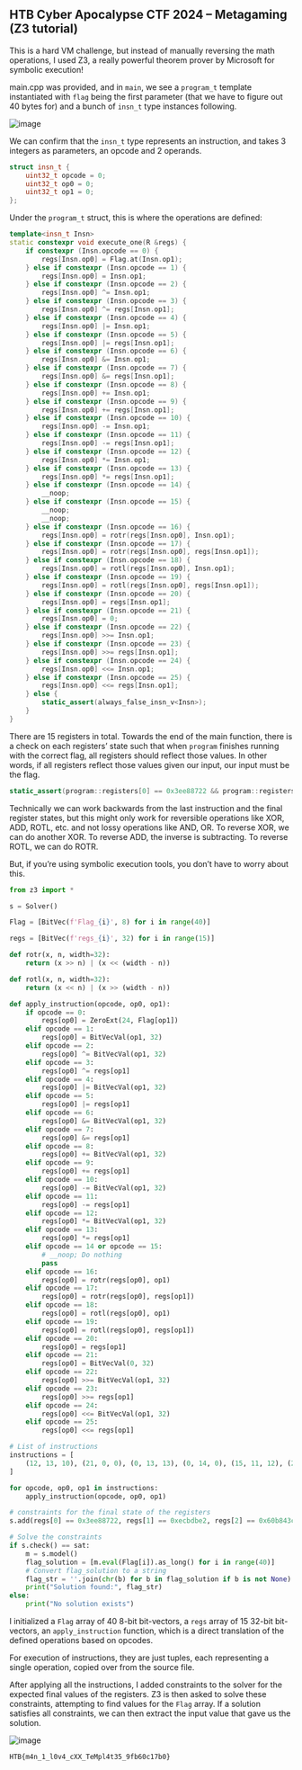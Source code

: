 ## HTB Cyber Apocalypse CTF 2024 – Metagaming (Z3 tutorial)

This is a hard VM challenge, but instead of manually reversing the math operations, I used Z3, a really powerful theorem prover by Microsoft for symbolic execution!

main.cpp was provided, and in `main`, we see a `program_t` template instantiated with `flag` being the first parameter (that we have to figure out 40 bytes for) and a bunch of `insn_t` type instances following. 

![image](https://github.com/jiayuchann/jiayuchann.github.io/assets/58498244/b6c89908-7c7e-4f52-bc09-a97bd4fc1d58)

We can confirm that the `insn_t` type represents an instruction, and takes 3 integers as parameters, an opcode and 2 operands.

```cpp
struct insn_t {
    uint32_t opcode = 0;
    uint32_t op0 = 0;
    uint32_t op1 = 0;
};
```

Under the `program_t` struct, this is where the operations are defined:

```cpp
template<insn_t Insn>
static constexpr void execute_one(R &regs) {
    if constexpr (Insn.opcode == 0) {
        regs[Insn.op0] = Flag.at(Insn.op1);
    } else if constexpr (Insn.opcode == 1) {
        regs[Insn.op0] = Insn.op1;
    } else if constexpr (Insn.opcode == 2) {
        regs[Insn.op0] ^= Insn.op1;
    } else if constexpr (Insn.opcode == 3) {
        regs[Insn.op0] ^= regs[Insn.op1];
    } else if constexpr (Insn.opcode == 4) {
        regs[Insn.op0] |= Insn.op1;
    } else if constexpr (Insn.opcode == 5) {
        regs[Insn.op0] |= regs[Insn.op1];
    } else if constexpr (Insn.opcode == 6) {
        regs[Insn.op0] &= Insn.op1;
    } else if constexpr (Insn.opcode == 7) {
        regs[Insn.op0] &= regs[Insn.op1];
    } else if constexpr (Insn.opcode == 8) {
        regs[Insn.op0] += Insn.op1;
    } else if constexpr (Insn.opcode == 9) {
        regs[Insn.op0] += regs[Insn.op1];
    } else if constexpr (Insn.opcode == 10) {
        regs[Insn.op0] -= Insn.op1;
    } else if constexpr (Insn.opcode == 11) {
        regs[Insn.op0] -= regs[Insn.op1];
    } else if constexpr (Insn.opcode == 12) {
        regs[Insn.op0] *= Insn.op1;
    } else if constexpr (Insn.opcode == 13) {
        regs[Insn.op0] *= regs[Insn.op1];
    } else if constexpr (Insn.opcode == 14) {
        __noop;
    } else if constexpr (Insn.opcode == 15) {
        __noop;
        __noop;
    } else if constexpr (Insn.opcode == 16) {
        regs[Insn.op0] = rotr(regs[Insn.op0], Insn.op1);
    } else if constexpr (Insn.opcode == 17) {
        regs[Insn.op0] = rotr(regs[Insn.op0], regs[Insn.op1]);
    } else if constexpr (Insn.opcode == 18) {
        regs[Insn.op0] = rotl(regs[Insn.op0], Insn.op1);
    } else if constexpr (Insn.opcode == 19) {
        regs[Insn.op0] = rotl(regs[Insn.op0], regs[Insn.op1]);
    } else if constexpr (Insn.opcode == 20) {
        regs[Insn.op0] = regs[Insn.op1];
    } else if constexpr (Insn.opcode == 21) {
        regs[Insn.op0] = 0;
    } else if constexpr (Insn.opcode == 22) {
        regs[Insn.op0] >>= Insn.op1;
    } else if constexpr (Insn.opcode == 23) {
        regs[Insn.op0] >>= regs[Insn.op1];
    } else if constexpr (Insn.opcode == 24) {
        regs[Insn.op0] <<= Insn.op1;
    } else if constexpr (Insn.opcode == 25) {
        regs[Insn.op0] <<= regs[Insn.op1];
    } else {
        static_assert(always_false_insn_v<Insn>);
    }
}
```

There are 15 registers in total. Towards the end of the main function, there is a check on each registers’ state such that when `program` finishes running with the correct flag, all registers should reflect those values. In other words, if all registers reflect those values given our input, our input must be the flag.

```cpp
static_assert(program::registers[0] == 0x3ee88722 && program::registers[1] == 0xecbdbe2 && program::registers[2] == 0x60b843c4 && program::registers[3] == 0x5da67c7 && program::registers[4] == 0x171ef1e9 && program::registers[5] == 0x52d5b3f7 && program::registers[6] == 0x3ae718c0 && program::registers[7] == 0x8b4aacc2 && program::registers[8] == 0xe5cf78dd && program::registers[9] == 0x4a848edf && program::registers[10] == 0x8f && program::registers[11] == 0x4180000 && program::registers[12] == 0x0 && program::registers[13] == 0xd && program::registers[14] == 0x0, "Ah! Your flag is invalid.");
```

Technically we can work backwards from the last instruction and the final register states, but this might only work for reversible operations like XOR, ADD, ROTL, etc. and not lossy operations like AND, OR. To reverse XOR, we can do another XOR. To reverse ADD, the inverse is subtracting. To reverse ROTL, we can do ROTR. 

But, if you’re using symbolic execution tools, you don’t have to worry about this. 

```python
from z3 import *

s = Solver()

Flag = [BitVec(f'Flag_{i}', 8) for i in range(40)]

regs = [BitVec(f'regs_{i}', 32) for i in range(15)]

def rotr(x, n, width=32):
    return (x >> n) | (x << (width - n))

def rotl(x, n, width=32):
    return (x << n) | (x >> (width - n))

def apply_instruction(opcode, op0, op1):
    if opcode == 0:
        regs[op0] = ZeroExt(24, Flag[op1])
    elif opcode == 1:
        regs[op0] = BitVecVal(op1, 32)
    elif opcode == 2:
        regs[op0] ^= BitVecVal(op1, 32)
    elif opcode == 3:
        regs[op0] ^= regs[op1]
    elif opcode == 4:
        regs[op0] |= BitVecVal(op1, 32)
    elif opcode == 5:
        regs[op0] |= regs[op1]
    elif opcode == 6:
        regs[op0] &= BitVecVal(op1, 32)
    elif opcode == 7:
        regs[op0] &= regs[op1]
    elif opcode == 8:
        regs[op0] += BitVecVal(op1, 32)
    elif opcode == 9:
        regs[op0] += regs[op1]
    elif opcode == 10:
        regs[op0] -= BitVecVal(op1, 32)
    elif opcode == 11:
        regs[op0] -= regs[op1]
    elif opcode == 12:
        regs[op0] *= BitVecVal(op1, 32)
    elif opcode == 13:
        regs[op0] *= regs[op1]
    elif opcode == 14 or opcode == 15:
        # __noop; Do nothing
        pass
    elif opcode == 16:
        regs[op0] = rotr(regs[op0], op1)
    elif opcode == 17:
        regs[op0] = rotr(regs[op0], regs[op1])
    elif opcode == 18:
        regs[op0] = rotl(regs[op0], op1)
    elif opcode == 19:
        regs[op0] = rotl(regs[op0], regs[op1])
    elif opcode == 20:
        regs[op0] = regs[op1]
    elif opcode == 21:
        regs[op0] = BitVecVal(0, 32)
    elif opcode == 22:
        regs[op0] >>= BitVecVal(op1, 32)
    elif opcode == 23:
        regs[op0] >>= regs[op1]
    elif opcode == 24:
        regs[op0] <<= BitVecVal(op1, 32)
    elif opcode == 25:
        regs[op0] <<= regs[op1]

# List of instructions
instructions = [
    (12, 13, 10), (21, 0, 0), (0, 13, 13), (0, 14, 0), (15, 11, 12), (24, 14, 0), (5, 0, 14), (0, 14, 1), (7, 11, 11), (24, 14, 8), (5, 0, 14), (0, 14, 2), (2, 10, 11), (24, 14, 16), (18, 12, 11), (5, 0, 14), (0, 14, 3), (0, 11, 11), (24, 14, 24), (13, 10, 10), (5, 0, 14), (2, 11, 13), (21, 1, 0), (0, 14, 4), (24, 14, 0), (5, 1, 14), (6, 11, 12), (0, 14, 5), (8, 10, 10), (24, 14, 8), (11, 12, 11), (5, 1, 14), (0, 14, 6), (0, 12, 10), (24, 14, 16), (9, 10, 13), (5, 1, 14), (0, 14, 7), (13, 12, 12), (24, 14, 24), (15, 10, 12), (5, 1, 14), (21, 2, 0), (20, 13, 13), (0, 14, 8), (24, 14, 0), (19, 10, 11), (5, 2, 14), (6, 12, 10), (0, 14, 9), (8, 11, 11), (24, 14, 8), (5, 2, 14), (0, 14, 10), (4, 11, 12), (24, 14, 16), (5, 2, 14), (0, 14, 11), (24, 14, 24), (4, 13, 12), (5, 2, 14), (21, 3, 0), (14, 10, 12), (0, 14, 12), (13, 10, 11), (24, 14, 0), (16, 10, 10), (5, 3, 14), (5, 11, 12), (0, 14, 13), (12, 10, 13), (24, 14, 8), (2, 10, 13), (5, 3, 14), (20, 11, 11), (0, 14, 14), (24, 14, 16), (18, 13, 11), (5, 3, 14), (6, 11, 13), (0, 14, 15), (24, 14, 24), (4, 11, 10), (5, 3, 14), (21, 4, 0), (15, 13, 11), (0, 14, 16), (6, 10, 10), (24, 14, 0), (14, 10, 12), (5, 4, 14), (0, 14, 17), (12, 13, 13), (24, 14, 8), (19, 11, 10), (5, 4, 14), (0, 14, 18), (17, 13, 12), (24, 14, 16), (5, 4, 14), (0, 14, 19), (24, 14, 24), (21, 12, 10), (5, 4, 14), (13, 13, 10), (21, 5, 0), (0, 14, 20), (19, 10, 13), (24, 14, 0), (5, 5, 14), (0, 14, 21), (24, 14, 8), (8, 13, 13), (5, 5, 14), (0, 14, 22), (16, 13, 11), (24, 14, 16), (10, 10, 13), (5, 5, 14), (7, 10, 12), (0, 14, 23), (19, 13, 10), (24, 14, 24), (5, 5, 14), (17, 12, 10), (21, 6, 0), (16, 11, 10), (0, 14, 24), (24, 14, 0), (10, 11, 10), (5, 6, 14), (0, 14, 25), (24, 14, 8), (7, 10, 12), (5, 6, 14), (0, 14, 26), (16, 12, 11), (24, 14, 16), (3, 11, 10), (5, 6, 14), (15, 11, 13), (0, 14, 27), (4, 12, 13), (24, 14, 24), (5, 6, 14), (14, 11, 13), (21, 7, 0), (0, 14, 28), (21, 13, 11), (24, 14, 0), (7, 12, 11), (5, 7, 14), (17, 11, 10), (0, 14, 29), (24, 14, 8), (5, 7, 14), (0, 14, 30), (12, 10, 10), (24, 14, 16), (5, 7, 14), (0, 14, 31), (20, 10, 10), (24, 14, 24), (5, 7, 14), (21, 8, 0), (18, 10, 12), (0, 14, 32), (9, 11, 11), (24, 14, 0), (21, 12, 11), (5, 8, 14), (0, 14, 33), (24, 14, 8), (19, 10, 13), (5, 8, 14), (8, 12, 13), (0, 14, 34), (24, 14, 16), (5, 8, 14), (8, 10, 10), (0, 14, 35), (24, 14, 24), (21, 13, 10), (5, 8, 14), (0, 12, 10), (21, 9, 0), (0, 14, 36), (24, 14, 0), (5, 9, 14), (17, 11, 11), (0, 14, 37), (14, 10, 13), (24, 14, 8), (5, 9, 14), (4, 10, 11), (0, 14, 38), (13, 11, 13), (24, 14, 16), (5, 9, 14), (0, 14, 39), (10, 11, 10), (24, 14, 24), (20, 13, 13), (5, 9, 14), (6, 12, 11), (21, 14, 0), (8, 0, 2769503260), (10, 0, 997841014), (19, 12, 11), (2, 0, 4065997671), (5, 13, 11), (8, 0, 690011675), (15, 11, 11), (8, 0, 540576667), (2, 0, 1618285201), (8, 0, 1123989331), (8, 0, 1914950564), (8, 0, 4213669998), (21, 13, 11), (8, 0, 1529621790), (10, 0, 865446746), (2, 10, 11), (8, 0, 449019059), (16, 13, 11), (8, 0, 906976959), (6, 10, 10), (8, 0, 892028723), (10, 0, 1040131328), (2, 0, 3854135066), (2, 0, 4133925041), (2, 0, 1738396966), (2, 12, 12), (8, 0, 550277338), (10, 0, 1043160697), (2, 1, 1176768057), (10, 1, 2368952475), (8, 12, 11), (2, 1, 2826144967), (8, 1, 1275301297), (10, 1, 2955899422), (2, 1, 2241699318), (12, 11, 10), (8, 1, 537794314), (11, 13, 10), (8, 1, 473021534), (17, 12, 13), (8, 1, 2381227371), (10, 1, 3973380876), (10, 1, 1728990628), (6, 11, 13), (8, 1, 2974252696), (0, 11, 11), (8, 1, 1912236055), (2, 1, 3620744853), (3, 10, 13), (2, 1, 2628426447), (11, 13, 12), (10, 1, 486914414), (16, 11, 12), (10, 1, 1187047173), (14, 12, 11), (2, 2, 3103274804), (13, 10, 10), (8, 2, 3320200805), (8, 2, 3846589389), (1, 13, 13), (2, 2, 2724573159), (10, 2, 1483327425), (2, 2, 1957985324), (14, 13, 12), (10, 2, 1467602691), (8, 2, 3142557962), (2, 13, 12), (2, 2, 2525769395), (8, 2, 3681119483), (8, 12, 11), (10, 2, 1041439413), (10, 2, 1042206298), (2, 2, 527001246), (20, 10, 13), (10, 2, 855860613), (8, 10, 10), (8, 2, 1865979270), (1, 13, 10), (8, 2, 2752636085), (2, 2, 1389650363), (10, 2, 2721642985), (18, 10, 11), (8, 2, 3276518041), (15, 10, 10), (2, 2, 1965130376), (2, 3, 3557111558), (2, 3, 3031574352), (16, 12, 10), (10, 3, 4226755821), (8, 3, 2624879637), (8, 3, 1381275708), (2, 3, 3310620882), (2, 3, 2475591380), (8, 3, 405408383), (2, 3, 2291319543), (0, 12, 12), (8, 3, 4144538489), (2, 3, 3878256896), (6, 11, 10), (10, 3, 2243529248), (10, 3, 561931268), (11, 11, 12), (10, 3, 3076955709), (18, 12, 13), (8, 3, 2019584073), (10, 13, 12), (8, 3, 1712479912), (18, 11, 11), (2, 3, 2804447380), (17, 10, 10), (10, 3, 2957126100), (18, 13, 13), (8, 3, 1368187437), (17, 10, 12), (8, 3, 3586129298), (10, 4, 1229526732), (19, 11, 11), (10, 4, 2759768797), (1, 10, 13), (2, 4, 2112449396), (10, 4, 1212917601), (2, 4, 1524771736), (8, 4, 3146530277), (2, 4, 2997906889), (16, 12, 10), (8, 4, 4135691751), (8, 4, 1960868242), (6, 12, 12), (10, 4, 2775657353), (16, 10, 13), (8, 4, 1451259226), (8, 4, 607382171), (13, 13, 13), (10, 4, 357643050), (2, 4, 2020402776), (8, 5, 2408165152), (13, 12, 10), (2, 5, 806913563), (10, 5, 772591592), (20, 13, 11), (2, 5, 2211018781), (10, 5, 2523354879), (8, 5, 2549720391), (2, 5, 3908178996), (2, 5, 1299171929), (8, 5, 512513885), (10, 5, 2617924552), (1, 12, 13), (8, 5, 390960442), (12, 11, 13), (8, 5, 1248271133), (8, 5, 2114382155), (1, 10, 13), (10, 5, 2078863299), (20, 12, 12), (8, 5, 2857504053), (10, 5, 4271947727), (2, 6, 2238126367), (2, 6, 1544827193), (8, 6, 4094800187), (2, 6, 3461906189), (10, 6, 1812592759), (2, 6, 1506702473), (8, 6, 536175198), (2, 6, 1303821297), (8, 6, 715409343), (2, 6, 4094566992), (14, 10, 11), (2, 6, 1890141105), (0, 13, 13), (2, 6, 3143319360), (10, 7, 696930856), (2, 7, 926450200), (8, 7, 352056373), (20, 13, 11), (10, 7, 3857703071), (8, 7, 3212660135), (5, 12, 10), (10, 7, 3854876250), (21, 12, 11), (8, 7, 3648688720), (2, 7, 2732629817), (4, 10, 12), (10, 7, 2285138643), (18, 10, 13), (2, 7, 2255852466), (2, 7, 2537336944), (3, 10, 13), (2, 7, 4257606405), (10, 8, 3703184638), (7, 11, 10), (10, 8, 2165056562), (8, 8, 2217220568), (19, 10, 12), (8, 8, 2088084496), (15, 13, 10), (8, 8, 443074220), (16, 13, 12), (10, 8, 1298336973), (2, 13, 11), (8, 8, 822378456), (19, 11, 12), (8, 8, 2154711985), (0, 11, 12), (10, 8, 430757325), (2, 12, 10), (2, 8, 2521672196), (10, 9, 532704100), (10, 9, 2519542932), (2, 9, 2451309277), (2, 9, 3957445476), (5, 10, 10), (8, 9, 2583554449), (10, 9, 1149665327), (12, 13, 12), (8, 9, 3053959226), (0, 10, 10), (8, 9, 3693780276), (15, 11, 10), (2, 9, 609918789), (2, 9, 2778221635), (16, 13, 10), (8, 9, 3133754553), (8, 11, 13), (8, 9, 3961507338), (2, 9, 1829237263), (16, 11, 13), (2, 9, 2472519933), (6, 12, 12), (8, 9, 4061630846), (10, 9, 1181684786), (13, 10, 11), (10, 9, 390349075), (8, 9, 2883917626), (10, 9, 3733394420), (10, 12, 12), (2, 9, 3895283827), (20, 10, 11), (2, 9, 2257053750), (10, 9, 2770821931), (18, 10, 13), (2, 9, 477834410), (19, 13, 12), (3, 0, 1), (12, 12, 12), (3, 1, 2), (11, 13, 11), (3, 2, 3), (3, 3, 4), (3, 4, 5), (1, 13, 13), (3, 5, 6), (7, 11, 11), (3, 6, 7), (4, 10, 12), (3, 7, 8), (18, 12, 12), (3, 8, 9), (21, 12, 10), (3, 9, 10)
]

for opcode, op0, op1 in instructions:
    apply_instruction(opcode, op0, op1)

# constraints for the final state of the registers
s.add(regs[0] == 0x3ee88722, regs[1] == 0xecbdbe2, regs[2] == 0x60b843c4, regs[3] ==0x5da67c7, regs[4] == 0x171ef1e9, regs[5] == 0x52d5b3f7, regs[6] == 0x3ae718c0, regs[7] == 0x8b4aacc2, regs[8] == 0xe5cf78dd, regs[9] == 0x4a848edf, regs[10] == 0x8f, regs[11] == 0x4180000, regs[12] == 0x0, regs[13] == 0xd, regs[14] == 0x0)

# Solve the constraints
if s.check() == sat:
    m = s.model()
    flag_solution = [m.eval(Flag[i]).as_long() for i in range(40)]
    # Convert flag_solution to a string
    flag_str = ''.join(chr(b) for b in flag_solution if b is not None)
    print("Solution found:", flag_str)
else:
    print("No solution exists")
```

I initialized a `Flag` array of 40 8-bit bit-vectors, a `regs` array of 15 32-bit bit-vectors, an `apply_instruction` function, which is a direct translation of the defined operations based on opcodes. 

For execution of instructions, they are just tuples, each representing a single operation, copied over from the source file. 

After applying all the instructions, I added constraints to the solver for the expected final values of the registers. Z3 is then asked to solve these constraints, attempting to find values for the `Flag` array. If a solution satisfies all constraints, we can then extract the input value that gave us the solution.

![image](https://github.com/jiayuchann/jiayuchann.github.io/assets/58498244/9b6eb88c-a5e7-454b-ac92-164ea0f1cc27)

`HTB{m4n_1_l0v4_cXX_TeMpl4t35_9fb60c17b0}`

